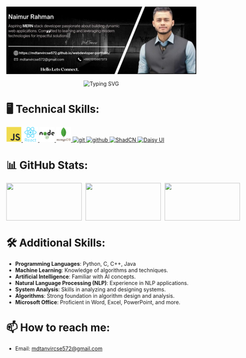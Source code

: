 <!--
**MdTanvir/mdtanvircse572** is a ✨ _special_ ✨ repository because its `README.md` (this file) appears on your GitHub profile.

Here are some ideas to get you started:

- 🔭 I’m currently working on ...
- 🌱 I’m currently learning ...
- 👯 I’m looking to collaborate on ...
- 🤔 I’m looking for help with ...
- 💬 Ask me about ...
- 📫 How to reach me: ...
- 😄 Pronouns: ...
- ⚡ Fun fact: ...
-->
<p align="center">
    <img src="assets/My-cover-pic.jpg" alt="Cover Photo" width="1200px" />
</p>

<p align="center">
    <img src="https://readme-typing-svg.herokuapp.com?color=E22FE4&width=380&height=28&lines=Hi👋+I'm+Md+Tanvir..;MERN+Stack+Developer;Learning+In+Public..;Empowering+Others;Nice+To+Meet+You+...." alt="Typing SVG">
</p>

# 🖥️ Technical Skills: 

<p align="left">
  <a href="https://developer.mozilla.org/en-US/docs/Web/JavaScript" target="_blank" rel="noreferrer">
    <img src="https://raw.githubusercontent.com/devicons/devicon/master/icons/javascript/javascript-original.svg" alt="javascript" width="40" height="40"/>
  </a>
  <a href="https://reactjs.org/" target="_blank" rel="noreferrer">
    <img src="https://raw.githubusercontent.com/devicons/devicon/master/icons/react/react-original-wordmark.svg" alt="react" width="40" height="40"/>
  </a>
  <a href="https://nodejs.org/en/" target="_blank" rel="noreferrer">
    <img src="https://raw.githubusercontent.com/devicons/devicon/master/icons/nodejs/nodejs-original-wordmark.svg" alt="nodejs" width="40" height="40"/>
  </a>
  <a href="https://www.mongodb.com/" target="_blank" rel="noreferrer">
    <img src="https://raw.githubusercontent.com/devicons/devicon/master/icons/mongodb/mongodb-original-wordmark.svg" alt="mongodb" width="40" height="40"/>
  </a>
  <a href="https://git-scm.com/" target="_blank" rel="noreferrer">
    <img src="https://www.vectorlogo.zone/logos/git-scm/git-scm-icon.svg" alt="git" width="40" height="40"/>
  </a>
  <a href="https://www.github.com" target="_blank" rel="noreferrer">
    <img src="https://www.vectorlogo.zone/logos/github/github-icon.svg" alt="github" width="40" height="40"/>
  </a>
  <a href="https://ui.shadcn.com/" target="_blank" rel="noreferrer">
    <img src="https://raw.githubusercontent.com/devicons/devicon/master/icons/chakra/chakra-original.svg" alt="ShadCN" width="40" height="40"/>
  </a>
  <a href="https://daisyui.com/" target="_blank" rel="noreferrer">
    <img src="https://raw.githubusercontent.com/devicons/devicon/master/icons/daisyui/daisyui-original.svg" alt="Daisy UI" width="40" height="40"/>
  </a>
</p>

# 📊 GitHub Stats:
<p align="center">
    <div style="display: flex; gap: 10px; width: 400px;">
        <img src="https://github-readme-stats.vercel.app/api?username=mdtanvircse572&theme=radical&border=false&include_all_commits=true&count_private=true&hide_border=true" width="200" height="100"/>
        <img src="https://github-readme-stats.vercel.app/api/top-langs/?username=mdtanvircse572&theme=radical&border=false&include_all_commits=true&count_private=true&layout=compact&hide_border=true" width="200" height="100"/>
        <img src="https://github-readme-streak-stats.herokuapp.com/?user=mdtanvircse572&theme=radical&hide_border=false" width="200" height="100"/>
    </div>
</p>

# 🛠️ Additional Skills:
- **Programming Languages**: Python, C, C++, Java
- **Machine Learning**: Knowledge of algorithms and techniques.
- **Artificial Intelligence**: Familiar with AI concepts.
- **Natural Language Processing (NLP)**: Experience in NLP applications.
- **System Analysis**: Skills in analyzing and designing systems.
- **Algorithms**: Strong foundation in algorithm design and analysis.
- **Microsoft Office**: Proficient in Word, Excel, PowerPoint, and more.

# 📫 How to reach me: 
- Email: mdtanvircse572@gmail.com
